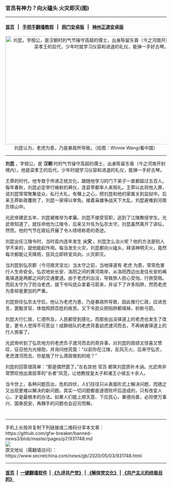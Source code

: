 ### 官员有神力？向火磕头 火灾即灭(图)
------------------------

#### [首页](https://github.com/gfw-breaker/banned-news3/blob/master/README.md) &nbsp;&nbsp;|&nbsp;&nbsp; [手把手翻墙教程](https://github.com/gfw-breaker/guides/wiki) &nbsp;&nbsp;|&nbsp;&nbsp; [网门安卓版](https://github.com/oGate2/oGate) &nbsp;&nbsp;|&nbsp;&nbsp; [神州正道安卓版](https://github.com/SzzdOgate/update) 



<div class="article_right" style="fone-color:#000">
 <p style="text-align:center">
  <img alt="刘昆，字桓公，是汉朝时的气节操守高超的儒士，出身陈留东昏（今之河南开封境内）。他是梁孝王的后代，少年时就学习仪容和进退的礼仪，能弹一手好古琴。" src="https://img2.secretchina.com/pic/2019/1-2/p2334501a25017706-ss.jpg" style="height:337px; width:600px"/>
  <br>
   刘昆认为，老虎为患，乃是暴政所导致。（绘图：Winnie Wang/看中国）
   <span id="hideid" name="hideid" style="color:red;display:none;">
    <span href="https://www.secretchina.com">
    </span>
   </span>
  </br>
 </p>
 <div id="txt-mid1-t21-2017">
  

---


  </div>
 </div>
 <p>
  <strong>
   <span href="https://www.secretchina.com/news/gb/tag/刘昆" target="_blank">
    刘昆
   </span>
  </strong>
  ，字桓公，是
  <strong>
   汉朝
  </strong>
  时的气节操守高超的儒士，出身陈留东昏（今之河南开封境内）。他是梁孝王的后代，少年时就学习仪容和进退的礼仪，能弹一手好古琴。
  <span id="hideid" name="hideid" style="color:red;display:none;">
   <span href="https://www.secretchina.com">
   </span>
  </span>
 </p>
 <p>
  王莽的时代，他专致于传递正统文化，跟随他学习的门下弟子一直都超过五百人。每年春秋，刘昆必定举行飨射的典仪，连县宰都率人来观礼。王莽以此将他入罪，说刘昆常常聚集徒众，私行大礼，有僭上之心，把刘昆和他的家属关到监狱中。后来王莽新政覆败了，刘昆一家得以幸免。接着枭雄争战天下大乱，刘昆避难到河南负犊山中。
 </p>
 <p>
  光武帝建武五年，刘昆被推举为孝廉。刘昆不接受官职，逃到了江陵教授学生。光武帝知道了，就任命他为江陵令，后来又升任为弘农太守。刘昆虽然离开了讲坛，然而，他的气节在政坛开展了令人啧啧称奇的奇迹。
 </p>
 <p>
  刘昆出任江陵令时，当时县内连年发生
  <strong>
   <span href="https://www.secretchina.com/news/gb/tag/火灾" target="_blank">
    火灾
   </span>
  </strong>
  。刘昆怎么治火呢？他的方法是别人学不来的，就他能起作用。每当发生火灾，刘昆都向火磕头，拜请神明灭火，竟然每次都能让天降雨，狂风立即转变风向，火灾即灭。
 </p>
 <p>
  当刘昆到弘农郡（今河南灵宝北）当太守之前，当地驿道有
  <span href="https://www.secretchina.com/news/gb/tag/老虎" target="_blank">
   老虎
  </span>
  为患，常常危害行人生命安全。弘农地处长安、洛阳之间的黄河南岸，从洛阳西边出发往长安的崤黾驿道是两都之间的交通要道。由于老虎的出没，导致旅人担心受怕，行旅受阻。而前太守为了防治老虎，就下令叫民众拿着弓箭来，并设下了许多陷阱，然而老虎为患却是更加的严重。
 </p>
 <p>
  刘昆担任弘农太守后，他认为老虎为患，乃是暴政所导致，因此推行仁政，应进忠言，罢黜贪官，体恤照顾百姓的疾苦。又下令民众把陷阱都填掉，折断弓箭。
 </p>
 <p>
  刘昆大行仁政，仁德所及，人民都受到感化。而那些出没驿道上的老虎也发生了改变，更令人觉得不可思议！成群结队的老虎背着幼虎渡河而去，不再祸害驿道上的行人旅客了。
 </p>
 <p>
  光武帝听到了弘农地方的老虎负子渡河而去的奇异事，对刘昆的政绩又惊喜又赞叹，征召他为光禄勋，并询问他究竟：“以前你在江陵，反风灭火，后来守弘农，老虎渡河而去，你是施了什么德政做到的呢？”
 </p>
 <p>
  刘昆的回答很简单：“那是偶然罢了。”左右其他
  <span href="https://www.secretchina.com/news/gb/tag/官员" target="_blank">
   官员
  </span>
  都笑刘昆质朴木讷。光武帝非常赞叹他出类拔萃的“长者”风范，让他教授皇太子和诸王小侯五十余人。
 </p>
 <p>
  当今世上，各种问题百出，危机四伏，人们往往只从表面形式上解决问题，而随之又出现更难以解决的新问题。其实一切问题都是道德败坏后造成的，只有改变人心，才是最根本的办法。如果人们能上顺天意、下应民心，重德向善，必将使万事兴、国泰民安，再棘手的问题也会迎刃而解。
  <center>
   <div>
    <div id="txt-mid2-t22-2017" style="display: block;  max-height: 351px;  overflow: hidden;">
     <div id="SC-21xxx">
     </div>
     <ins class="adsbygoogle" data-ad-client="ca-pub-1276641434651360" data-ad-format="auto" data-ad-slot="4301710469" data-full-width-responsive="true" style="display:block">
     </ins>
    </div>
   </div>
  </center>
  <div style="padding-top:12px;">
  </div>
 </p>
</div>

<hr/>
手机上长按并复制下列链接或二维码分享本文章：<br/>
https://github.com/gfw-breaker/banned-news3/blob/master/pages/p7/931748.md <br/>
<a href='https://github.com/gfw-breaker/banned-news3/blob/master/pages/p7/931748.md'><img src='https://github.com/gfw-breaker/banned-news3/blob/master/pages/p7/931748.md.png'/></a> <br/>
原文地址（需翻墙访问）：https://www.secretchina.com/news/gb/2020/05/03/931748.html


------------------------
#### [首页](https://github.com/gfw-breaker/banned-news3/blob/master/README.md) &nbsp;|&nbsp; [一键翻墙软件](https://github.com/gfw-breaker/nogfw/blob/master/README.md) &nbsp;| [《九评共产党》](https://github.com/gfw-breaker/9ping.md/blob/master/README.md#九评之一评共产党是什么) | [《解体党文化》](https://github.com/gfw-breaker/jtdwh.md/blob/master/README.md) | [《共产主义的终极目的》](https://github.com/gfw-breaker/gczydzjmd.md/blob/master/README.md)


<img src='http://gfw-breaker.win/banned-news3/pages/p7/931748.md' width='0px' height='0px'/>